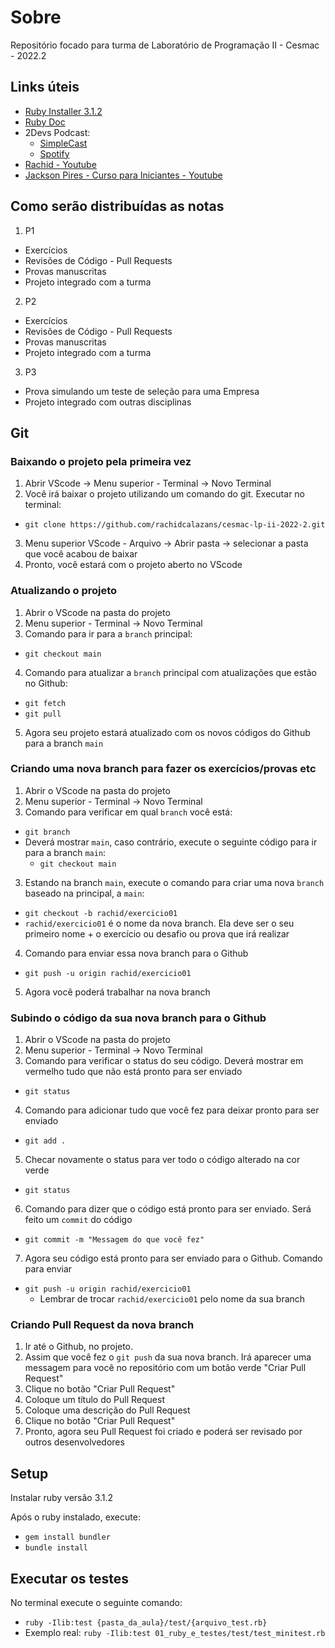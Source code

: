 # Sobre

Repositório focado para turma de Laboratório de Programação II - Cesmac - 2022.2

## Links úteis

- [Ruby Installer 3.1.2](https://github.com/oneclick/rubyinstaller2/releases/download/RubyInstaller-3.1.2-1/rubyinstaller-devkit-3.1.2-1-x64.exe)
- [Ruby Doc](https://ruby-doc.org/)
- 2Devs Podcast:
  - [SimpleCast](https://2devs.simplecast.com/)
  - [Spotify](https://open.spotify.com/show/5PhTDolt2xc9gne9AAUaPL)
- [Rachid - Youtube](https://www.youtube.com/channel/UCvsfG5lPPS4ehw42HhQYPYw)
- [Jackson Pires - Curso para Iniciantes - Youtube](https://youtube.com/playlist?list=PLe3LRfCs4go-mkvHRMSXEOG-HDbzesyaP)

## Como serão distribuídas as notas

1. P1

- Exercícios
- Revisões de Código - Pull Requests
- Provas manuscritas
- Projeto integrado com a turma

2. P2

- Exercícios
- Revisões de Código - Pull Requests
- Provas manuscritas
- Projeto integrado com a turma

3. P3

- Prova simulando um teste de seleção para uma Empresa
- Projeto integrado com outras disciplinas

## Git

### Baixando o projeto pela primeira vez

1. Abrir VScode -> Menu superior - Terminal -> Novo Terminal
2. Você irá baixar o projeto utilizando um comando do git. Executar no terminal:

- `git clone https://github.com/rachidcalazans/cesmac-lp-ii-2022-2.git`

3. Menu superior VScode - Arquivo -> Abrir pasta -> selecionar a pasta que você acabou de baixar
4. Pronto, você estará com o projeto aberto no VScode

### Atualizando o projeto

1. Abrir o VScode na pasta do projeto
2. Menu superior - Terminal -> Novo Terminal
3. Comando para ir para a `branch` principal:

- `git checkout main`

4. Comando para atualizar a `branch` principal com atualizações que estão no Github:

- `git fetch`
- `git pull`

5. Agora seu projeto estará atualizado com os novos códigos do Github para a branch `main`

### Criando uma nova branch para fazer os exercícios/provas etc

1. Abrir o VScode na pasta do projeto
2. Menu superior - Terminal -> Novo Terminal
3. Comando para verificar em qual `branch` você está:

- `git branch`
- Deverá mostrar `main`, caso contrário, execute o seguinte código para ir para a branch `main`:
  - `git checkout main`

3. Estando na branch `main`, execute o comando para criar uma nova `branch` baseado na principal, a `main`:

- `git checkout -b rachid/exercicio01`
- `rachid/exercicio01` é o nome da nova branch. Ela deve ser o seu primeiro nome + o exercício ou desafio ou prova que irá realizar

4. Comando para enviar essa nova branch para o Github

- `git push -u origin rachid/exercicio01`

5. Agora você poderá trabalhar na nova branch

### Subindo o código da sua nova branch para o Github

1. Abrir o VScode na pasta do projeto
2. Menu superior - Terminal -> Novo Terminal
3. Comando para verificar o status do seu código. Deverá mostrar em vermelho tudo que não está pronto para ser enviado

- `git status`

4. Comando para adicionar tudo que você fez para deixar pronto para ser enviado

- `git add .`

5. Checar novamente o status para ver todo o código alterado na cor verde

- `git status`

6. Comando para dizer que o código está pronto para ser enviado. Será feito um `commit` do código

- `git commit -m "Messagem do que você fez"`

7. Agora seu código está pronto para ser enviado para o Github. Comando para enviar

- `git push -u origin rachid/exercicio01`
  - Lembrar de trocar `rachid/exercicio01` pelo nome da sua branch

### Criando Pull Request da nova branch

1. Ir até o Github, no projeto.
2. Assim que você fez o `git push` da sua nova branch. Irá aparecer uma messagem para você no repositório com um botão verde "Criar Pull Request"
3. Clique no botão "Criar Pull Request"
4. Coloque um título do Pull Request
5. Coloque uma descrição do Pull Request
6. Clique no botão "Criar Pull Request"
7. Pronto, agora seu Pull Request foi criado e poderá ser revisado por outros desenvolvedores

## Setup

Instalar ruby versão 3.1.2

Após o ruby instalado, execute:

- `gem install bundler`
- `bundle install`

## Executar os testes

No terminal execute o seguinte comando:

- `ruby -Ilib:test {pasta_da_aula}/test/{arquivo_test.rb}`
- Exemplo real: `ruby -Ilib:test 01_ruby_e_testes/test/test_minitest.rb`
